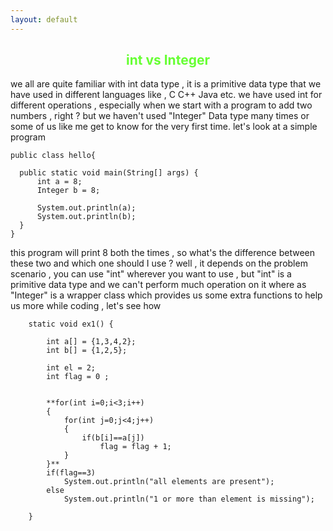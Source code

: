 ```yaml
---
layout: default
---
```


<center><h2 style="color:#66FF33">int vs Integer</h2></center>

we all are quite familiar with int data type , it is a primitive data type that we have used in different languages like , C C++ Java etc.
we have used int for different operations , especially when we start with a program to add two numbers , right ? but we haven't used
"Integer" Data type many times or some of us like me get to know for the very first time. 
let's look at a simple program

```
public class hello{
  
  public static void main(String[] args) {
      int a = 8;
      Integer b = 8;
      
      System.out.println(a);
      System.out.println(b);
  }
}

```

this program will print 8 both the times , so what's the difference between these two and which one should I use ? well , it depends on the 
problem scenario , you can use "int" wherever  you want to use , but "int" is a primitive data type and we can't perform much operation on it
where as "Integer" is a wrapper class which provides us some extra functions to help us more while coding , let's see how

```
	static void ex1() {
		
		int a[] = {1,3,4,2};
		int b[] = {1,2,5};
		
		int el = 2;
		int flag = 0 ;
		

		**for(int i=0;i<3;i++)
		{
			for(int j=0;j<4;j++)
			{
				if(b[i]==a[j])
					flag = flag + 1;
			}
		}**
		if(flag==3)
			System.out.println("all elements are present");
		else
			System.out.println("1 or more than element is missing");
		
	}
```


